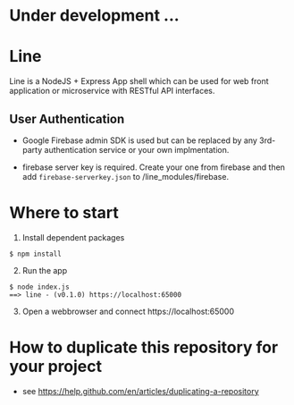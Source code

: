 # Under development ...


# Line

Line is a NodeJS + Express App shell which can be used for web front application or microservice with RESTful API interfaces. 


## User Authentication
- Google Firebase admin SDK is used but can be replaced by any 3rd-party authentication service or your own implmentation.

- firebase server key is required. Create your one from firebase and then add `firebase-serverkey.json` to /line_modules/firebase.


# Where to start


1. Install dependent packages
```
$ npm install
```

2. Run the app
```
$ node index.js
==> line - (v0.1.0) https://localhost:65000
```

3. Open a webbrowser and connect https://localhost:65000




# How to duplicate this repository for your project
- see https://help.github.com/en/articles/duplicating-a-repository

